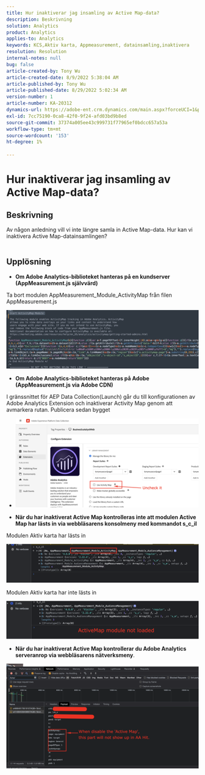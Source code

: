 ```yaml
---
title: Hur inaktiverar jag insamling av Active Map-data?
description: Beskrivning
solution: Analytics
product: Analytics
applies-to: Analytics
keywords: KCS,Aktiv karta, Appmeasurement, datainsamling,inaktivera
resolution: Resolution
internal-notes: null
bug: false
article-created-by: Tony Wu
article-created-date: 8/9/2022 5:38:04 AM
article-published-by: Tony Wu
article-published-date: 8/29/2022 5:02:34 AM
version-number: 1
article-number: KA-20312
dynamics-url: https://adobe-ent.crm.dynamics.com/main.aspx?forceUCI=1&pagetype=entityrecord&etn=knowledgearticle&id=6c2a8469-a517-ed11-b83e-002248086a73
exl-id: 7cc75190-0ca8-42f0-9f24-afd03bd9b8ed
source-git-commit: 37374a005ee43c999731f77965ef0bdcc657a53a
workflow-type: tm+mt
source-wordcount: '153'
ht-degree: 1%

---
```


# Hur inaktiverar jag insamling av Active Map-data?

## Beskrivning

Av någon anledning vill vi inte längre samla in Active Map-data. Hur kan vi inaktivera Active Map-datainsamlingen?
<br> 

## Upplösning


- <b>Om Adobe Analytics-biblioteket hanteras på en kundserver (AppMeasurement.js självvärd)</b>


Ta bort modulen AppMeasurement_Module_ActivityMap från filen AppMeasurement.js

![](assets/afbc7944-b517-ed11-b83e-002248086a73.png)



- <b>Om Adobe Analytics-biblioteket hanteras på Adobe (AppMeasurement.js via Adobe CDN)</b>


I gränssnittet för AEP Data Collection(Launch) går du till konfigurationen av Adobe Analytics Extension och inaktiverar Activity Map genom att avmarkera rutan. Publicera sedan bygget

- ![](assets/7ccff702-a717-ed11-b83e-002248086a73.png)




























- <b>När du har inaktiverat Active Map kontrolleras inte att modulen Active Map har lästs in via webbläsarens konsolmeny med kommandot s_c_il</b>


Modulen Aktiv karta har lästs in

![](assets/fae3dc70-b317-ed11-b83e-002248086a73.png)

Modulen Aktiv karta har inte lästs in

![](assets/27e433af-b317-ed11-b83e-002248086a73.png)

- <b>När du har inaktiverat Active Map kontrollerar du Adobe Analytics serveranrop via webbläsarens nätverksmeny</b>.


![](assets/7f84b7dc-3f27-ed11-9db1-00224808679b.png)
